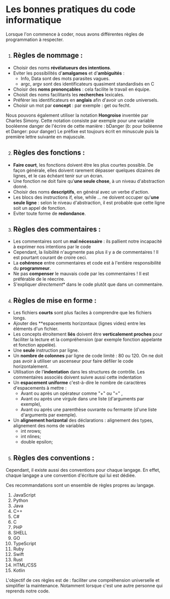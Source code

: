 # Les bonnes pratiques du code informatique

Lorsque l'on commence à coder, nous avons différentes règles de programmation à respecter. 
1. ## Règles de nommage :
  * Choisir des noms **révélatueurs des intentions**.
  * Eviter les possibilités d'**amalgames** et d'**ambiguités** :
    * Info, Data sont des mots parasites vagues.
    * argc, argv sont des identificateurs quasiment standardisés en C
  * Choisir des **noms prononçables** : cela facilite le travail en équipe.
  * Choisit des noms facilitants les **recherches** lexicales.
  * Préférer les identificateurs en **anglais** afin d'avoir un code universels.
  * Choisir un mot par **concept** : par exemple : get ou fecht.

Nous pouvons également utiliser la notation **Hongroise** inventée par Charles Simony. Cette notation consiste par exemple pour une variable booléenne danger de l'écrire de cette manière : bDanger (b: pour boléenne et Danger: pour danger)
Le préfixe est toujours écrit en minuscule puis la première lettre suivante en majuscule.

2. ## Règles des fonctions :
  * **Faire court**, les fonctions doivent être les plus courtes possible. De façon générale, elles doivent rarement dépasser quelques dizaines de lignes, et le cas échéant tenir sur un écran.
  * Une fonction ne doit faire qu'**une seule chose**, à un niveau d'abstraction donné.
  * Choisir des noms **descriptifs**, en général avec un verbe d'action.
  * Les blocs des instructions if, else, while ... ne doivent occuper qu'**une seule ligne** : selon le niveau d'abstraction, il est probable que cette ligne soit un appel de fonction. 
  * Eviter toute forme de **redondance**.

3. ## Règles des commentaires :
  * Les commentaires sont un **mal nécessaire** : ils pallient notre incapacité à exprimer nos intentions par le code
  * Cependant, la lisibilité n'augmente pas plus il y a de commentaires ! Il est pourtant courant de croire ceci.
  * La **cohérence** entre commentaires et code est à l'entière responsibilité du **programmeur**.
  * Ne pas **compenser** le mauvais code par les commentaires ! Il est préférable de le réecrire.
  * S'expliquer *directement** dans le code plutôt que dans un commentaire.

4. ## Règles de mise en forme :
  * Les fichiers **courts** sont plus faciles à comprendre que les fichiers longs.
  * Ajouter des **espacements horizontaux (lignes vides) entre les éléments d'un fichier.
  * Les concepts étroitement **liés** doivent être **verticalement proches** pour faciliter la lecture et la compréhension (par exemple fonction appelante et fonction appelée).
  * Une **seule** instruction par ligne.
  * Un **nombre de colonnes** par ligne de code limité : 80 ou 120. On ne doit pas avoir à utiliser un ascenseur pour faire défiler le code horizontalement.
  * Utilisation de l'**indentation** dans les structures de contrôle. Les commentaires associés doivent suivre aussi cette indentation
  * Un **espacement uniforme** c'est-à-dire le nombre de caractères d'espacements à mettre :
    * Avant ou après un opérateur comme "+" ou "=" ,
    * Avant ou après une virgule dans une liste (d'arguments par exemple),
    * Avant ou après une parenthèse ouvrante ou fermante (d'une liste d'arguments par exemple).
  * Un **alignement horizontal** des déclarations : alignement des types, alignement des noms de variables
    * int	nrows;
    * int	nlines;
    * double	epsilon;

5. ## Règles des conventions :

Cependant, il existe aussi des conventions pour chaque langage. En effet, chaque langage a une convention d'écriture qui lui est dédiée. 

Ces recommandations sont un ensemble de règles propres au langage.

1. JavaScript
2. Python
3. Java
4. C++
5. C#
6. C
7. PHP
8. SHELL
9. GO
10. TypeScript
11. Ruby
12. Swift
13. Rust
14. HTML/CSS
15. Kotlin

L'objectif de ces règles est de : faciliter une compréhension universelle et simplifier la maintenance. Notamment lorsque c'est une autre personne qui reprends notre code.

